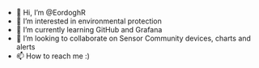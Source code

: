 - 👋 Hi, I’m @EordoghR
- 👀 I’m interested in environmental protection
- 🌱 I’m currently learning GitHub and Grafana
- 💞️ I’m looking to collaborate on Sensor Community devices, charts and alerts
- 📫 How to reach me :)

<!---
EordoghR/EordoghR is a ✨ special ✨ repository because its `README.md` (this file) appears on your GitHub profile.
You can click the Preview link to take a look at your changes.
--->
